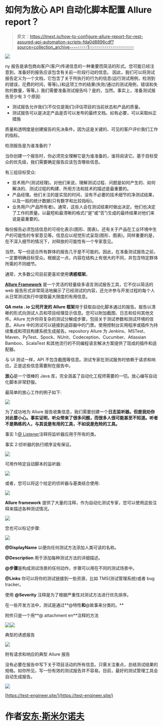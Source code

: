 # 如何为放心 API 自动化脚本配置 Allure report？

> 原文：<https://itnext.io/how-to-configure-allure-report-for-rest-assured-api-automation-scripts-fda0d8896cdf?source=collection_archive---------1----------------------->

![](img/5593e259039657ae858a25687b897b80.png)

ny 报告是承包商向客户(客户)传递信息的一种重要而简洁的形式。您可能已经注意到，准备好的报告应该包含有关前一阶段行动的信息。
因此，我们可以将测试报告定义为一个文档，它包含了关于所执行的行为的信息(运行测试用例，检测到的错误，花费的时间，等等)。)和这项工作的结果(失败/通过的测试用例，错误和失败的数量，等等。).
我们需要准备测试报告吗？是的，当然。事实上，准备测试报告至少有 3 个原因:

*   测试报告允许我们(不仅仅是我们)评估项目的当前状态和产品的质量。
*   测试报告可以是决定产品是否可以发布的最终文档。如有必要，可以采取纠正措施

质量和透明度是创建报告的先决条件。因为这是关键的、可见的客户评价我们工作的指标。

检测报告是为谁准备的？

当你创建一个报告时，你必须完全理解它是为谁准备的，谁将阅读它。基于目标受众的优先级，我们需要确定报告应该包含哪些信息。

有三组目标受众:

*   技术用户(测试经理)。对他们来说，理解测试过程、问题是如何产生的、如何解决的、测试过程的构建、所用方法和技术的描述是最重要的。
*   产品经理。他们关注的是实现的时间，没有不必要的技术细节的净测试结果，以及一般的统计数据(只有数字和比较指标)。
*   业务用户(产品所有者)。通常，这些人会在测试结束时做出决定。他们也决定了工作的质量。以最短和最清晰的格式(“是”或“否”)生成的最终结果对他们来说是最重要的。

每份报告必须包括信息的可视化表示(图形、图表)。还有关于产品在工业环境中生产的可能性的专家意见等。信息应以视觉形式呈现(图形、图表)。同样重要的是，在不深入细节的情况下，对释放的可能性有一个专家意见。

当然，写一份适合所有群体的报告几乎是不可能的。因此，在准备测试报告之前，一定要明确目标受众。根据这一点，内容在结构上有很大的不同，并包含特定群体所需的不同细节。

通常，大多数公司目前更喜欢使用**诱惑框架**。

[**Allure Framework**](https://docs.qameta.io/allure/) 是一个灵活的轻量级多语言测试报告工具，它不仅以简洁的 web 报告形式非常简洁地展示了已经测试的内容，还允许参与开发过程的每个人从日常测试执行中提取最大限度的有用信息。

**QA meta . io 公司开发的 Allure 框架**用于获取自动化脚本通过的报告。报告以清晰的形式向测试人员和项目经理显示信息。您可以附加截图、日志和任何其他文件。Allure 允许你将复杂的测试分解成步骤，包括关于测试参数和测试环境的信息。Allure 中的测试可以链接到追踪器中的门票。使用控制台实用程序或插件为持续集成和项目构建系统生成报告。repository Allure 为 Jenkins、MSTest、Maven、PyTest、Spock、NUnit、Codeception、Cucumber、Atlassian Bamboo、ScalaTest 和其他流行的不同编程语言解决方案提供了现成的插件和适配器。

与 UI 测试一样，API 不包含截图等信息。测试专家在测试服务时依赖于请求和响应。正是这些信息需要附在报告中。

**放心**是一个很棒的 Java 库，完全涵盖了自动化工程师需要的一切。放心编写自动化脚本非常舒服。

最简单的放心工作的例子如下:

![](img/3712970439aa87149497d998d392f2c4.png)

为了成功地为 Allure 报告收集信息，我们需要创建一个**日志监听器。但是我劝你对此要小心。事实证明，听众带来了很多问题，而很多人很可能甚至不知道。听者不是熟练的人，与其说是有用的工具，不如说是危险的工具。**

事实 1:[@ Listener](http://twitter.com/Listener)注释将监听器应用于所有的类。

事实 2:侦听器的执行顺序没有保证。

![](img/aa6187e1f94799e4b01ae49b5b75e81f.png)

可用作特定自动脚本的监听器:

![](img/d1f7911724899d4ff448bbc8bb5a6020.png)

或者，您可以将这个给定的侦听器与基类结合使用:

![](img/f4aeebd7618591f3034e7fdd520a9041.png)

**Allure framework** 提供了大量的注释，作为自动化测试专家，您可以使用这些注释来描述各种测试情况。

![](img/810ad9b5e2af645b6dbfc5766238cf96.png)

您也可以标记步骤:

![](img/1fda5bdfb3fd3a7cec0364da2993db99.png)

**@DisplayName** 以便向任何测试方法添加人类可读的名称。

**@Description** 用于添加每种测试方法的详细描述。

**@步骤**是构成测试场景的任何动作。步骤可以用在不同的测试场景中。

**@Links** 你可以将你的测试链接到一些资源，比如 TMS(测试管理系统)或者 bug tracker。

使用 **@Severity** 注释是为了根据严重性对测试方法进行优先排序。

在一些开发方法中，测试是通过**@特性**和**@故事来分类的。**

附件只是一个用**@ attachment en**注释的方法

![](img/46d64ec1a7b82b5b4bc37d8b7646b22a.png)![](img/7b618edba48ede075ab44d4d7befffee.png)

典型的诱惑报告

![](img/066b27e01dd09a1bf2f19dad087770ff.png)

附有请求和响应的典型 Allure 报告

没有必要在报告中写下关于项目活动的所有信息。只需关注重点，总结测试结果的规格。如你所见，写一份有效的测试报告并不容易。目前，最好的测试管理工具会自动生成报告。

![](img/37405c6bd9906e7572c1b5d0f490ca04.png)

[https://test-engineer.site/](https://test-engineer.site/)

# 作者[安东·斯米尔诺夫](https://www.linkedin.com/in/vaskocuturilo/)